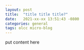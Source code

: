 ```yaml
---
layout: post
title:  "title title title?" 
date:   2021-xx-xx 13:51:43 -0800
categories: general
tags: olcc micro-blog
---
```

put content here